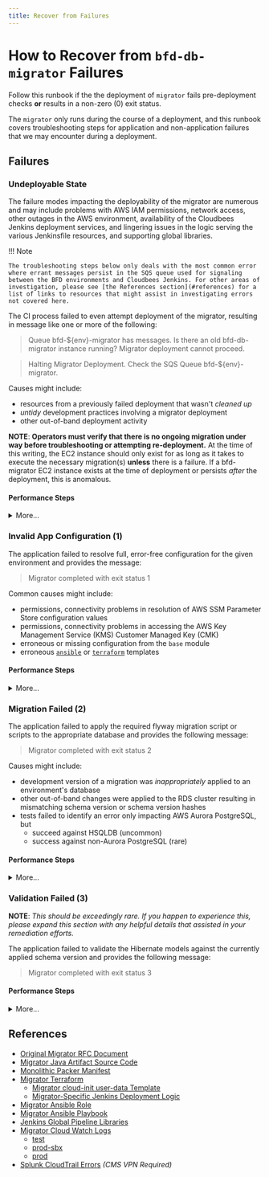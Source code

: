 ```yaml
---
title: Recover from Failures
---
```

# How to Recover from `bfd-db-migrator` Failures

Follow this runbook if the the deployment of `migrator` fails pre-deployment checks **or** results in a non-zero (0) exit status.

The `migrator` only runs during the course of a deployment, and this runbook covers troubleshooting steps for application and non-application failures that we may encounter during a deployment.


## Failures

### Undeployable State

The failure modes impacting the deployability of the migrator are numerous and may include problems with AWS IAM permissions, network access, other outages in the AWS environment, availability of the Cloudbees Jenkins deployment services, and lingering issues in the logic serving the various Jenkinsfile resources, and supporting global libraries.

!!! Note

    The troubleshooting steps below only deals with the most common error where errant messages persist in the SQS queue used for signaling between the BFD environments and Cloudbees Jenkins. For other areas of investigation, please see [the References section](#references) for a list of links to resources that might assist in investigating errors not covered here.

The CI process failed to even attempt deployment of the migrator, resulting in message like one or more of the following:
> Queue bfd-${env}-migrator has messages. Is there an old bfd-db-migrator instance running? Migrator deployment cannot proceed.

> Halting Migrator Deployment. Check the SQS Queue bfd-${env}-migrator.

Causes might include:
- resources from a previously failed deployment that wasn't _cleaned up_
- _untidy_ development practices involving a migrator deployment
- other out-of-band deployment activity

**NOTE**: **Operators must verify that there is no ongoing migration under way before troubleshooting or attempting re-deployment.** At the time of this writing, the EC2 instance should only exist for as long as it takes to execute the necessary migration(s) **unless** there is a failure. If a bfd-migrator EC2 instance exists at the time of deployment or persists _after_ the deployment, this is anomalous.

#### Performance Steps

<details><summary>More...</summary>

1. Identify the problematic AWS SQS Queue from the relevant Jenkins log message, e.g. `bfd-${env}-migrator`
2. Fetch messages if they exist
    - <details><summary>through the console</summary>

        1. navigate to the [SQS panel](https://us-east-1.console.aws.amazon.com/sqs/v2/home?region=us-east-1#/queues)
        2. note the available messages count from this interface
        3. if there are more than 0 messages
            1. select the appropriate SQS queue `bfd-${env}-migrator`, e.g. `bfd-test-migrator`
            2. from the specific queue's interface, select `Send and receive messages`
            3. select `Poll for Messages`

        </details>

    - <details><summary>through the cli</summary>

        If the following returns nothing, there are no messages available:

        ```sh
        queue_name=bfd-test-migrator # CHANGE AS NECESSARY
        url="$(aws sqs get-queue-url --queue-name "$queue_name" --region us-east-1 --output text)"
        aws sqs receive-message --region us-east-1 --queue-url "$url"
        ```

        </details>

3. Read messages
    - if there is a message that contains a normal exit with a zero (0) return code, continue with step 4
    - if there are messages that contains a non-zero return code, continue to troubleshoot with the instructions for the corresponding code:
        - [for return code 1](#invalid-app-configuration-1)
        - [for return code 2](#migration-failed-2)
        - [for return code 3](#validation-failed-3)
    - if there are no messages containing return codes **AND** a migrator instance exists, complete the following steps and continue to step 4:
        - <details><summary>Ensure the migrator is not running</summary>

            1. Identify the bfd-migrator instance for the environment
            2. Connect to the EC2 instance via SSH
            3. Inspect output of `sudo systemctl status bfd-db-migrator`
            4. Ensure there is no active migration `sudo systemctl stop bfd-db-migrator`
            5. _Optionally_ inspect logs: `view /bluebutton-data-pipeline/bluebutton-data-pipeline.log`

            </details>

4. Purge the AWS SQS Queue of **all** messages

    - <details><summary>through the console</summary>

        1. navigate to the [SQS panel](https://us-east-1.console.aws.amazon.com/sqs/v2/home?region=us-east-1#/queues)
        2. select the appropriate SQS queue `bfd-<env>-migrator`, e.g. `bfd-test-migrator`
        3. next, select the `Purge` action
        4. in the dialogue, enter `purge` and confirm with by selecting `Purge`

        </details>

    - <details><summary>through the cli</summary>

        ```sh
        queue_name=bfd-test-migrator # CHANGE AS NECESSARY
        url="$(aws sqs get-queue-url --queue-name "$queue_name" --region us-east-1 --output text)"
        aws sqs purge-queue --region us-east-1 --queue-url "$url"
        ```

        </details>

5. Attempt to re-deploy from Jenkins
6. If failures persist
   - further scrutinize the Jenkins logs for errors leading up to the migrator deployment
   - verify AWS IAM permissions for the `cloudbees-jenkins` role and inspect the [AWS CloudTrails Errors Dashboard][splunk-cloudtrail-errors] in splunk
   - ensure AWS isn't reporting any open issues in the [health dashboard](https://health.aws.amazon.com/health/home#/account/dashboard/open-issues)

</details>

### Invalid App Configuration (1)

The application failed to resolve full, error-free configuration for the given environment and provides the message:
> Migrator completed with exit status 1

Common causes might include:
- permissions, connectivity problems in resolution of AWS SSM Parameter Store configuration values
- permissions, connectivity problems in accessing the AWS Key Management Service (KMS) Customer Managed Key (CMK)
- erroneous or missing configuration from the `base` module
- erroneous [`ansible`][migrator-ansible-role] or [`terraform`][migrator-terraform] templates

#### Performance Steps

<details><summary>More...</summary>

1. Identify the bfd-migrator instance for the environment
2. Connect to the EC2 instance via SSH
3. Inspect the contents of the cloud-init `/var/lib/cloud/instance/user-data.txt` script
4. Attempt to re-apply: `sudo bash /var/lib/cloud/instance/user-data.txt`; Troubleshoot.
    - Search for errors in `/var/log/cloud-init.log` and `/var/log/cloud-init-output.log`
    - Inspect the resultant `/opt/bfd-db-migrator/bfd-db-migrator-service.sh` for format errors
    - Verify AWS SSM Parameter Store Access
        - Evaluate permission: `aws sts get-caller-identity`
        - Verify: `aws ssm get-parameters-by-path --path /bfd/${env}/pipeline`
        - Verify: `aws ssm get-parameters-by-path --path /bfd/${env}/common/nonsensitive`
    - Inspect resultant cloud-init derived extra variables files:
        - /beneficiary-fhir-data/ops/ansible/playbooks-ccs/common_vars.json
        - /beneficiary-fhir-data/ops/ansible/playbooks-ccs/extra_vars.json
        - /beneficiary-fhir-data/ops/ansible/playbooks-ccs/pipeline_vars.json
    - Inspect output of `sudo systemctl status bfd-db-migrator` and `sudo systemctl migrator-monitor` for errors
5. Make adjustments as necessary:
    - AWS IAM Policies attached to `bfd-<env>-migrator`
    - Likely Ansible Configuration Files:
        - /beneficiary-fhir-data/ops/ansible/playbooks-ccs/launch_bfd-db-migrator.yml
        - /beneficiary-fhir-data/ops/ansible/roles/bfd-db-migrator/templates/bfd-db-migrator.service.j2
        - /beneficiary-fhir-data/ops/ansible/roles/bfd-db-migrator/templates/bfd-db-migrator-service.sh.j2
        - /beneficiary-fhir-data/ops/ansible/roles/bfd-db-migrator/templates/migrator-monitor.service.j2
        - /beneficiary-fhir-data/ops/ansible/roles/bfd-db-migrator/templates/migrator-monitor.sh.j2
6. Record all adjustments in a new branch and seek PR feedback from BFD engineers as necessary.
7. Re-deploy with latest changes from Jenkins

</details>

### Migration Failed (2)

The application failed to apply the required flyway migration script or scripts to the appropriate database and provides the following message:
> Migrator completed with exit status 2

Causes might include:
- development version of a migration was _inappropriately_ applied to an environment's database
- other out-of-band changes were applied to the RDS cluster resulting in mismatching schema version or schema version hashes
- tests failed to identify an error only impacting AWS Aurora PostgreSQL, but
  - succeed against HSQLDB (uncommon)
  - success against non-Aurora PostgreSQL (rare)

#### Performance Steps

<details><summary>More...</summary>

1. Identify the bfd-migrator instance for the environment
2. Identify the error message(s) from the logs
    - <details><summary>through the instance</summary>

        1. navigate to the appropriate CloudWatch Panel

            - [test][migrator-cw-logs-test]
            - [prod-sbx][migrator-cw-logs-prod-sbx]
            - [prod][migrator-cw-logs-prod]
            - [all migrator log groups][migrator-cw-logs-all]

        2. select the appropriate instance (typically the top instance)

        </summary>

    - <details><summary>through the console</summary>

        1. SSH to the instance
        2. `view /bluebutton-data-pipeline/bluebutton-data-pipeline.log`

        </details>

3. Support migration author in resolving the migration error with PR feedback, deployment support, etc
4. Purge SQS Message Queue as necessary before the next deployment (purge instructions [found here](#undeployable-state))

</details>

### Validation Failed (3)

**NOTE**: _This should be exceedingly rare. If you happen to experience this, please expand this section with any helpful details that assisted in your remediation efforts._

The application failed to validate the Hibernate models against the currently applied schema version and provides the following message:
> Migrator completed with exit status 3

#### Performance Steps

<details><summary>More...</summary>

1. Identify the bfd-migrator instance for the environment
2. Identify the error message(s) from the logs
    - <details><summary>through the instance</summary>

        1. navigate to the appropriate CloudWatch Panel

            - [test][migrator-cw-logs-test]
            - [prod-sbx][migrator-cw-logs-prod-sbx]
            - [prod][migrator-cw-logs-prod]
            - [all migrator log groups][migrator-cw-logs-all]

        2. select the appropriate instance (typically the top instance)

        </details>

    - <details><summary>through the console</summary>

        1. Connect to the EC2 instance via SSH
        2. `view /bluebutton-data-pipeline/bluebutton-data-pipeline.log`

        </details>

3. Support migration author in resolving the validation error with PR feedback, deployment support, etc
4. Purge SQS Message Queue as necessary before the next deployment (purge instructions [found here](#undeployable-state))

</details>

## References
- [Original Migrator RFC Document][migrator-rfc]
- [Migrator Java Artifact Source Code][migrator-java-source]
- [Monolithic Packer Manifest][migrator-packer-manifest]
- [Migrator Terraform][migrator-terraform]
    - [Migrator cloud-init user-data Template][migrator-cloud-init]
    - [Migrator-Specific Jenkins Deployment Logic][migrator-jenkins]
- [Migrator Ansible Role][migrator-ansible-role]
- [Migrator Ansible Playbook][migrator-ansible-playbook]
- [Jenkins Global Pipeline Libraries][jenkins-global-pipeline-libraries]
- [Migrator Cloud Watch Logs][migrator-cw-logs-all]
    - [test][migrator-cw-logs-test]
    - [prod-sbx][migrator-cw-logs-prod-sbx]
    - [prod][migrator-cw-logs-prod]
- [Splunk CloudTrail Errors][splunk-cloudtrail-errors] _(CMS VPN Required)_

<!-- links in reference style for those destinations that may change over time -->
[migrator-rfc]: https://github.com/CMSgov/beneficiary-fhir-data/blob/master/rfcs/0011-separate-flyway-from-pipeline.md "Original Migrator RFC Document"
[migrator-java-source]: https://github.com/CMSgov/beneficiary-fhir-data/tree/master/apps/bfd-db-migrator "Migrator Java Artifact Source Code"
[migrator-packer-manifest]: https://github.com/CMSgov/beneficiary-fhir-data/blob/master/ops/packer/build_bfd-all.json "Monolithic Packer Manifest"
[migrator-terraform]: https://github.com/CMSgov/beneficiary-fhir-data/tree/master/ops/terraform/services/migrator "Migrator Terraform"
[migrator-cloud-init]: https://github.com/CMSgov/beneficiary-fhir-data/blob/master/ops/terraform/services/migrator/user-data.tftpl "Migrator cloud-init user-data Template"
[migrator-jenkins]: https://github.com/CMSgov/beneficiary-fhir-data/blob/master/ops/terraform/services/migrator/deploy.groovy "Migrator-Specific Jenkins Deployment Logic"
[migrator-ansible-role]: https://github.com/CMSgov/beneficiary-fhir-data/tree/master/ops/ansible/roles/bfd-db-migrator "Migrator Ansible Role"
[migrator-ansible-playbook]: https://github.com/CMSgov/beneficiary-fhir-data/blob/master/ops/ansible/playbooks-ccs/launch_bfd-db-migrator.yml "Migrator Ansible Playbook"
[jenkins-global-pipeline-libraries]: https://github.com/CMSgov/beneficiary-fhir-data/tree/master/ops/jenkins/global-pipeline-libraries "Jenkins Global Pipeline Libraries"

[migrator-cw-logs-test]: https://us-east-1.console.aws.amazon.com/cloudwatch/home?region=us-east-1#logsV2:log-groups/log-group/$252Fbfd$252Ftest$252Fbfd-db-migrator$252Fmigrator-log.json "TEST Migrator CloudWatch Logs"
[migrator-cw-logs-prod-sbx]: https://us-east-1.console.aws.amazon.com/cloudwatch/home?region=us-east-1#logsV2:log-groups/log-group/$252Fbfd$252Ftest$252Fbfd-db-migrator$252Fmigrator-log.json "PROD-SBX Migrator CloudWatch Logs"
[migrator-cw-logs-prod]: https://us-east-1.console.aws.amazon.com/cloudwatch/home?region=us-east-1#logsV2:log-groups/log-group/$252Fbfd$252Ftest$252Fbfd-db-migrator$252Fmigrator-log.json "PROD Migrator CloudWatch Logs"
[migrator-cw-logs-all]: https://us-east-1.console.aws.amazon.com/cloudwatch/home?region=us-east-1#logsV2:log-groups$3FlogGroupNameFilter$3Dmigrator "ALL Migrator CloudWatch Logs"

[splunk-cloudtrail-errors]: https://splunk.cloud.cms.gov/en-US/app/cms_oeda_bfd_landing_page/cloudtrailerrors0 "Splunk CloudTrail Errors"
